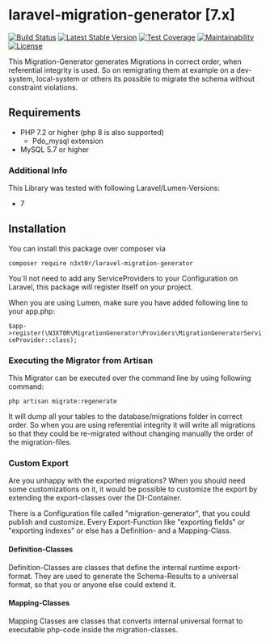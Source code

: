 # laravel-migration-generator [7.x]
[![Build Status](https://travis-ci.com/N3XT0R/laravel-migration-generator.svg?branch=master)](https://travis-ci.com/N3XT0R/laravel-migration-generator)
[![Latest Stable Version](https://poser.pugx.org/n3xt0r/laravel-migration-generator/v/stable)](https://packagist.org/packages/n3xt0r/laravel-migration-generator)
[![Test Coverage](https://api.codeclimate.com/v1/badges/3be6f76e8df15784a025/test_coverage)](https://codeclimate.com/github/N3XT0R/laravel-migration-generator/test_coverage)
[![Maintainability](https://api.codeclimate.com/v1/badges/3be6f76e8df15784a025/maintainability)](https://codeclimate.com/github/N3XT0R/laravel-migration-generator/maintainability)
[![License](https://poser.pugx.org/n3xt0r/laravel-migration-generator/license)](https://packagist.org/packages/n3xt0r/laravel-migration-generator)

This Migration-Generator generates Migrations in correct order, when referential integrity is used.
So on remigrating them at example on a dev-system, local-system or others its possible
to migrate the schema without constraint violations.

## Requirements

- PHP 7.2 or higher (php 8 is also supported)
    - Pdo_mysql extension
- MySQL 5.7 or higher

### Additional Info

This Library was tested with following Laravel/Lumen-Versions:

- 7

## Installation

You can install this package over composer via 

``
composer require n3xt0r/laravel-migration-generator
``

You`ll not need to add any ServiceProviders to your Configuration on Laravel,
this package will register itself on your project.

When you are using Lumen, make sure you have added following line to your app.php:

``
$app->register(\N3XT0R\MigrationGenerator\Providers\MigrationGeneratorServiceProvider::class);
``

### Executing the Migrator from Artisan

This Migrator can be executed over the command line by using following command:

``
php artisan migrate:regenerate
``

It will dump all your tables to the database/migrations folder in correct order.
So when you are using referential integrity it will write all migrations so that they could be
re-migrated without changing manually the order of the migration-files.


### Custom Export

Are you unhappy with the exported migrations? When you should need some customizations on it,
it would be possible to customize the export by extending the export-classes over the DI-Container.

There is a Configuration file called "migration-generator", that you could publish and customize.
Every Export-Function like "exporting fields" or "exporting indexes" or else has a Definition- and a Mapping-Class.

#### Definition-Classes 

Definition-Classes are classes that define the internal runtime export-format. 
They are used to generate the Schema-Results to a universal format, so that you or anyone else could extend it.

#### Mapping-Classes

Mapping Classes are classes that converts internal universal format to executable php-code inside
the migration-classes.

